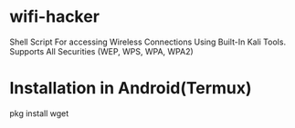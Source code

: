 # wifi-hacker

Shell Script For accessing Wireless Connections Using Built-In Kali Tools. Supports All Securities (WEP, WPS, WPA, WPA2)

# Installation in Android(Termux)

 pkg install wget
